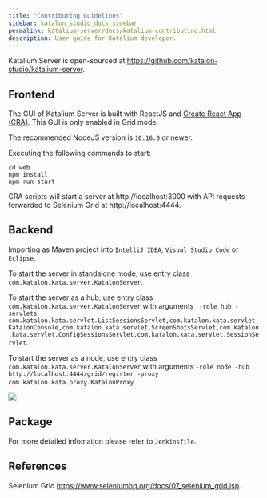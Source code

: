 ```yaml
---
title: "Contributing Guidelines" 
sidebar: katalon_studio_docs_sidebar
permalink: katalium-server/docs/katalium-contributing.html 
description: User guide for Katalium developer.
---
```


Katalium Server is open-sourced at https://github.com/katalon-studio/katalium-server.

## Frontend

The GUI of Katalium Server is built with ReactJS and [Create React App (CRA)](https://github.com/facebook/create-react-app). This GUI is only enabled in Grid mode.

The recommended NodeJS version is `10.16.0` or newer.

Executing the following commands to start:

```
cd web
npm install
npm run start
```

CRA scripts will start a server at http://localhost:3000 with API requests forwarded to Selenium Grid at http://localhost:4444.

## Backend

Importing as Maven project into `IntelliJ IDEA`, `Visual Studio Code` or `Eclipse`.

To start the server in standalone mode, use entry class `com.katalon.kata.server.KatalonServer`.


To start the server as a hub, use entry class `com.katalon.kata.server.KatalonServer` with arguments `
-role hub -servlets com.katalon.kata.servlet.ListSessionsServlet,com.katalon.kata.servlet.KatalonConsole,com.katalon.kata.servlet.ScreenShotsServlet,com.katalon.kata.servlet.ConfigSessionsServlet,com.katalon.kata.servlet.SessionServlet`.

To start the server as a node, use entry class `com.katalon.kata.server.KatalonServer` with arguments `-role node -hub http://localhost:4444/grid/register -proxy com.katalon.kata.proxy.KatalonProxy`.

![](../../images/katalium-server/docs/katalium-contributing/1-katalium.png)

## Package

For more detailed infomation please refer to `Jenkinsfile`.

## References

Selenium Grid https://www.seleniumhq.org/docs/07_selenium_grid.jsp.